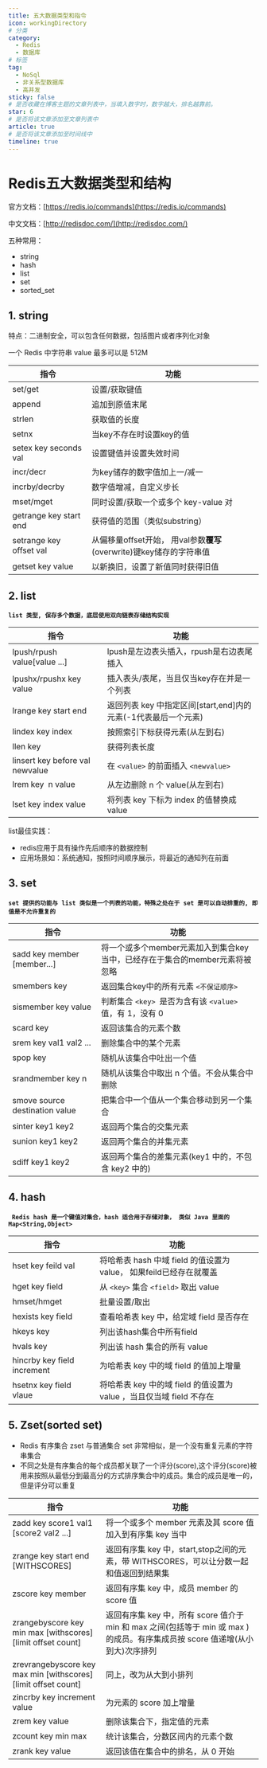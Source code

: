 ```yaml
---
title: 五大数据类型和指令
icon: workingDirectory
# 分类
category:
  - Redis
  - 数据库
# 标签
tag:
  - NoSql
  - 非关系型数据库
  - 高并发
sticky: false
# 是否收藏在博客主题的文章列表中，当填入数字时，数字越大，排名越靠前。
star: 6
# 是否将该文章添加至文章列表中
article: true
# 是否将该文章添加至时间线中
timeline: true
---
```



# Redis五大数据类型和结构

官方文档：[https://redis.io/commands](https://redis.io/commands)

中文文档：[http://redisdoc.com/](http://redisdoc.com/)

五种常用：

- string
- hash
- list
- set
- sorted_set

## 1. string

特点：二进制安全，可以包含任何数据，包括图片或者序列化对象

一个 Redis 中字符串 value 最多可以是 512M

| 指令                    | 功能                                                                       |
| ----------------------- | -------------------------------------------------------------------------- |
| set/get                 | 设置/获取键值                                                              |
| append                  | 追加到原值末尾                                                             |
| strlen                  | 获取值的长度                                                               |
| setnx                   | 当key不存在时设置key的值                                                   |
| setex key seconds val   | 设置键值并设置失效时间                                                     |
| incr/decr               | 为key储存的数字值加上一/减一                                               |
| incrby/decrby           | 数字值增减，自定义步长                                                     |
| mset/mget               | 同时设置/获取一个或多个 key-value 对                                       |
| getrange key start end  | 获得值的范围（类似substring）                                              |
| setrange key offset val | 从偏移量offset开始， 用val参数**覆写**(overwrite)键key储存的字符串值 |
| getset key value        | 以新换旧，设置了新值同时获得旧值                                           |

## 2. list

**`list 类型, 保存多个数据，底层使用双向链表存储结构实现`**

| 指令                            | 功能                                                           |
| ------------------------------- | -------------------------------------------------------------- |
| lpush/rpush value[value ...]    | lpush是左边表头插入，rpush是右边表尾插入                       |
| lpushx/rpushx key value         | 插入表头/表尾，当且仅当key存在并是一个列表                     |
| lrange key start end            | 返回列表 key 中指定区间[start,end]内的元素(-1代表最后一个元素) |
| lindex key index                | 按照索引下标获得元素(从左到右)                                 |
| llen key                        | 获得列表长度                                                   |
| linsert key before val newvalue | 在 `<value>` 的前面插入 `<newvalue>`                       |
| lrem key  n value              | 从左边删除 n 个 value(从左到右)                                |
| lset key index value            | 将列表 key 下标为 index 的值替换成 value                       |

list最佳实践：

- redis应用于具有操作先后顺序的数据控制
- 应用场景如：系统通知，按照时间顺序展示，将最近的通知列在前面

## 3. set

**`set 提供的功能与 list 类似是一个列表的功能，特殊之处在于 set 是可以自动排重的, 即值是不允许重复的`**

| 指令                           | 功能                                                                        |
| ------------------------------ | --------------------------------------------------------------------------- |
| sadd key member [member...]    | 将一个或多个member元素加入到集合key当中，已经存在于集合的member元素将被忽略 |
| smembers key                   | 返回集合key中的所有元素 `<不保证顺序>`                                    |
| sismember key value            | 判断集合 `<key> `是否为含有该 `<value>` 值，有 1，没有 0                |
| scard key                      | 返回该集合的元素个数                                                        |
| srem key val1 val2 ...         | 删除集合中的某个元素                                                        |
| spop key                       | 随机从该集合中吐出一个值                                                    |
| srandmember key n              | 随机从该集合中取出 n 个值。不会从集合中删除                                 |
| smove source destination value | 把集合中一个值从一个集合移动到另一个集合                                    |
| sinter key1 key2               | 返回两个集合的交集元素                                                      |
| sunion key1 key2               | 返回两个集合的并集元素                                                      |
| sdiff key1 key2                | 返回两个集合的差集元素(key1 中的，不包含 key2 中的)                         |

## 4. hash

**` Redis hash 是一个键值对集合，hash 适合用于存储对象， 类似 Java 里面的Map<String,Object>`**

| 指令                        | 功能                                                                 |
| --------------------------- | -------------------------------------------------------------------- |
| hset key feild val          | 将哈希表 hash 中域 field 的值设置为value， 如果feild已经存在就覆盖  |
| hget key field              | 从 `<key>` 集合 `<field>` 取出 value                             |
| hmset/hmget                 | 批量设置/取出                                                        |
| hexists key field           | 查看哈希表 key 中，给定域 field 是否存在                             |
| hkeys key                   | 列出该hash集合中所有field                                            |
| hvals key                   | 列出该 hash 集合的所有 value                                         |
| hincrby key field increment | 为哈希表 key 中的域 field 的值加上增量                               |
| hsetnx key field vlaue      | 将哈希表 key 中的域 field 的值设置为 value ，当且仅当域 field 不存在 |

## 5. Zset(sorted set)

- Redis 有序集合 zset 与普通集合 set 非常相似，是一个没有重复元素的字符串集合
- 不同之处是有序集合的每个成员都关联了一个评分(score),这个评分(score)被用来按照从最低分到最高分的方式排序集合中的成员。集合的成员是唯一的，但是评分可以重复

| 指令                                                                | 功能                                                                                                                         |
| ------------------------------------------------------------------- | ---------------------------------------------------------------------------------------------------------------------------- |
| zadd key score1 val1 [score2 val2 ...]                              | 将一个或多个 member 元素及其 score 值加入到有序集 key 当中                                                                   |
| zrange key start end [WITHSCORES]                                   | 返回有序集 key 中，start,stop之间的元素，带 WITHSCORES，可以让分数一起和值返回到结果集                                       |
| zscore key member                                                   | 返回有序集 key 中，成员 member 的 score 值                                                                                   |
| zrangebyscore key<br /> min max [withscores] [limit offset count]   | 返回有序集 key 中，所有 score 值介于min 和 max 之间(包括等于 min 或 max )的成员。有序集成员按 score 值递增(从小到大)次序排列 |
| zrevrangebyscore key<br />max min [withscores] [limit offset count] | 同上，改为从大到小排列                                                                                                       |
| zincrby key increment value                                         | 为元素的 score 加上增量                                                                                                      |
| zrem key value                                                      | 删除该集合下，指定值的元素                                                                                                   |
| zcount key min max                                                  | 统计该集合，分数区间内的元素个数                                                                                             |
| zrank key value                                                     | 返回该值在集合中的排名，从 0 开始                                                                                            |
